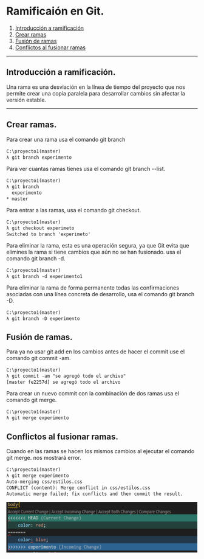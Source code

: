 # Ramificaión en Git.
1. [Introducción a ramificación](#Introducción-a-ramificación)
2. [Crear ramas](#Crear-ramas)
3. [Fusión de ramas](#Fusión-de-ramas)
4. [Conflictos al fusionar ramas](#Conflictos-al-fusionar-ramas)
---

## Introducción a ramificación. 
Una rama es una desviación en la línea de tiempo del proyecto que nos permite crear una copia paralela para desarrollar cambios sin afectar la versión estable.

---

## Crear ramas.
Para crear una rama usa el comando git branch
~~~
C:\proyecto1(master)
λ git branch experimento
~~~
Para ver cuantas ramas tienes usa el comando git branch --list.
~~~
C:\proyecto1(master)
λ git branch
  experimento
* master
~~~
Para entrar a las ramas, usa el comando git checkout.
~~~
C:\proyecto1(master)
λ git checkout experimeto
Switched to branch 'experimeto'
~~~
Para eliminar la rama, esta es una operación segura, ya que Git evita que elimines la rama si tiene cambios que aún no se han fusionado.  usa el comando git branch -d.
~~~
C:\proyecto1(master)
λ git branch -d experimento1
~~~
Para eliminar la rama de forma permanente todas las confirmaciones asociadas con una línea concreta de desarrollo, usa el comando git branch -D. 
~~~
C:\proyecto1(master)
λ git branch -D experimento
~~~

## Fusión de ramas.
Para ya no usar git add en los cambios antes de hacer el commit use el comando git commit -am. 
~~~
C:\proyecto1(master)
λ git commit -am "se agregó todo el archivo"
[master fe2257d] se agregó todo el archivo
~~~
Para crear un nuevo commit con la combinación de dos ramas usa el comando git merge.
~~~
C:\proyecto1(master)
λ git merge experimento
~~~
## Conflictos al fusionar ramas.
Cuando en las ramas se hacen los mismos cambios al ejecutar el comando git merge. nos mostrará error.
~~~
C:\proyecto1(master)
λ git merge experimento
Auto-merging css/estilos.css
CONFLICT (content): Merge conflict in css/estilos.css
Automatic merge failed; fix conflicts and then commit the result.
~~~
![](../img/conflicto.png)

